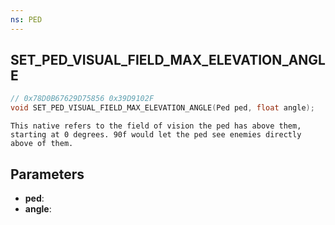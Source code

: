 ```yaml
---
ns: PED
---
```

## SET_PED_VISUAL_FIELD_MAX_ELEVATION_ANGLE

```c
// 0x78D0B67629D75856 0x39D9102F
void SET_PED_VISUAL_FIELD_MAX_ELEVATION_ANGLE(Ped ped, float angle);
```

```
This native refers to the field of vision the ped has above them, starting at 0 degrees. 90f would let the ped see enemies directly above of them.  
```

## Parameters
* **ped**: 
* **angle**: 

